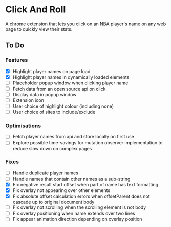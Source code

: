 # Click And Roll

A chrome extension that lets you click on an NBA player's name on any web page to quickly view their stats.

## To Do

### Features

- [x] Highlight player names on page load
- [x] Highlight player names in dynamically loaded elements
- [ ] Placeholder popup window when clicking player name
- [ ] Fetch data from an open source api on click
- [ ] Display data in popup window
- [ ] Extension icon
- [ ] User choice of highlight colour (including none)
- [ ] User choice of sites to include/exclude

### Optimisations

- [ ] Fetch player names from api and store locally on first use
- [ ] Explore possible time-savings for mutation observer implementation to reduce slow down on complex pages

### Fixes

- [ ] Handle duplicate player names
- [ ] Handle names that contain other names as a sub-string
- [x] Fix negative result start offset when part of name has text formatting
- [x] Fix overlay not appearing over other elements
- [x] Fix absolute offset calculation errors when offsetParent does not cascade up to original document body
- [ ] Fix overlay not scrolling when the scrolling element is not body
- [ ] Fix overlay positioning when name extends over two lines
- [ ] Fix appear animation direction depending on overlay position

